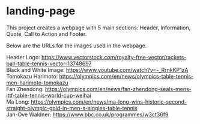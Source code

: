 # landing-page

This project creates a webpage with 5 main sections: Header, Information, Quote, Call to Action and Footer.

Below are the URLs for the images used in the webpage.

Header Logo: https://www.vectorstock.com/royalty-free-vector/rackets-ball-table-tennis-vector-13748697 <br />
Black and White Image: https://www.youtube.com/watch?v=-_RrnkKP1zA <br />
Tomokazu Harimoto: https://olympics.com/en/news/olympics-table-tennis-men-harimoto-tomokazu <br />
Fan Zhendong: https://olympics.com/en/news/fan-zhendong-seals-mens-ittf-table-tennis-world-cup-weihai <br />
Ma Long: https://olympics.com/en/news/ma-long-wins-historic-second-straight-olympic-gold-in-men-s-singles-table-tennis <br />
Jan-Ove Waldner: https://www.bbc.co.uk/programmes/w3ct36f9 <br />